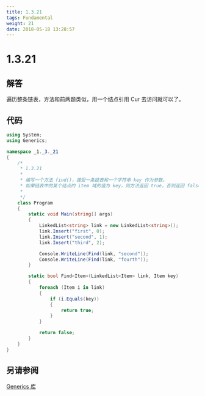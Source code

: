 ```yaml
---
title: 1.3.21
tags: Fundamental
weight: 21
date: 2018-05-18 13:28:57
---
```


# 1.3.21


## 解答

遍历整条链表，方法和前两题类似，用一个结点引用 Cur 去访问就可以了。

## 代码

```csharp
using System;
using Generics;

namespace _1._3._21
{
    /*
     * 1.3.21
     * 
     * 编写一个方法 find()，接受一条链表和一个字符串 key 作为参数。
     * 如果链表中的某个结点的 item 域的值为 key，则方法返回 true，否则返回 false。
     * 
     */
    class Program
    {
        static void Main(string[] args)
        {
            LinkedList<string> link = new LinkedList<string>();
            link.Insert("first", 0);
            link.Insert("second", 1);
            link.Insert("third", 2);

            Console.WriteLine(Find(link, "second"));
            Console.WriteLine(Find(link, "fourth"));
        }

        static bool Find<Item>(LinkedList<Item> link, Item key)
        {
            foreach (Item i in link)
            {
                if (i.Equals(key))
                {
                    return true;
                }
            }

            return false;
        }
    }
}
```

## 另请参阅

[Generics 库](https://github.com/ikesnowy/Algorithms-4th-Edition-in-Csharp/tree/master/1%20Fundamental/1.3/Generics)
